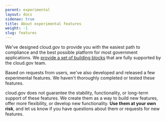 ```yaml
---
parent: experimental
layout: docs
sidenav: true
title: About experimental features
weight: -1
slug: features
---
```

We've designed cloud.gov to provide you with the easiest path to compliance and the best possible platform for most government applications. We [provide a set of building blocks](/pricing/) that are fully supported by the cloud.gov team.

Based on requests from users, we've also developed and released a few experimental features. We haven't thoroughly completed or tested these features.

cloud.gov does not guarantee the stability, functionality, or long-term support of these features. We create them as a way to build new features, offer more flexibility, or develop new functionality. **Use them at your own risk**, and let us know if you have questions about them or requests for new features.
